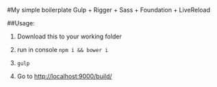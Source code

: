 #My simple boilerplate Gulp + Rigger + Sass + Foundation + LiveReload

##Usage:

1. Download this to your working folder

2. run in console `npm i && bower i`

3. `gulp`

4. Go to [http://localhost:9000/build/](http://localhost:9000/build/)